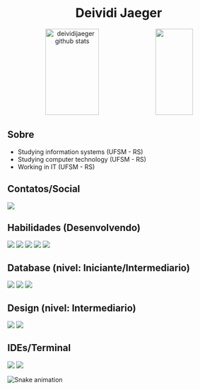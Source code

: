 <h1 align="center">Deividi Jaeger</h1>

<div align="center">  
  <img width="49%" height="195px" src="https://github-readme-stats.vercel.app/api?username=deividijaeger&show_icons=true&count_private=true&hide_border=true&title_color=e9c044&icon_color=e9c0444&text_color=e9c044&bg_color=0d1117" alt="deividijaeger github stats" /> 
  <img width="41%" height="195px" src="https://github-readme-stats.vercel.app/api/top-langs/?username=deividijaeger&layout=compact&hide_border=true&title_color=e9c044&text_color=e9c044&bg_color=0d1117" />
</div>

## Sobre
- Studying information systems (UFSM - RS)
- Studying computer technology (UFSM - RS)
- Working in IT (UFSM - RS)

## Contatos/Social
<a href="https://www.linkedin.com/in/deividi-jaeger-55b9a5226/" ><img src="https://img.shields.io/badge/LinkedIn-0077B5?style=for-the-badge&logo=linkedin&logoColor=white" target="_blank" ></a>

## Habilidades (Desenvolvendo)

<img src="https://img.shields.io/badge/HTML5-E34F26?style=for-the-badge&logo=html5&logoColor=white"> <img src="https://img.shields.io/badge/CSS3-1572B6?style=for-the-badge&logo=css3&logoColor=white"> <img src="https://img.shields.io/badge/Python-3776AB?style=for-the-badge&logo=python&logoColor=white"> <img src="https://img.shields.io/badge/JavaScript-F7DF1E?style=for-the-badge&logo=javascript&logoColor=black"> <img 
src="https://shields.io/badge/react-black?logo=react&style=for-the-badge">

## Database (nivel: Iniciante/Intermediario)

<img src="https://img.shields.io/badge/MySQL-005C84?style=for-the-badge&logo=mysql&logoColor=white"> <img src="https://img.shields.io/badge/PostgreSQL-316192?style=for-the-badge&logo=postgresql&logoColor=white"> <img src="https://img.shields.io/badge/MongoDB-4EA94B?style=for-the-badge&logo=mongodb&logoColor=white">

## Design (nivel: Intermediario)

<img src="https://img.shields.io/badge/Figma-F24E1E?style=for-the-badge&logo=figma&logoColor=white"> <img src="https://img.shields.io/badge/Canva-%2300C4CC.svg?&style=for-the-badge&logo=Canva&logoColor=white">

## IDEs/Terminal

<img src="https://img.shields.io/badge/Visual_Studio_Code-0078D4?style=for-the-badge&logo=visual%20studio%20code&logoColor=white"> <img src="https://img.shields.io/badge/GIT-E44C30?style=for-the-badge&logo=git&logoColor=white">

![Snake animation](https://raw.githubusercontent.com/trinib/trinib/snake/github-contribution-grid-snake-dark.svg)
